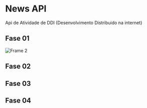 # News API
Api de Atividade de DDI (Desenvolvimento Distribuido na internet)

## Fase 01
![Frame 2](https://user-images.githubusercontent.com/13178261/161849199-b8a3a74e-29fd-46e5-b33e-3264dd35b0d1.png)

## Fase 02
## Fase 03

## Fase 04
